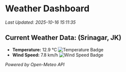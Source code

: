 
# Weather Dashboard

_Last Updated: 2025-10-16 15:11:35_

## Current Weather Data: (Srinagar, JK)
- **Temperature:** 12.9 °C ![Temperature Badge](https://img.shields.io/badge/Temperature-Low%20Temp-blue)
- **Wind Speed:** 7.8 km/h ![Wind Speed Badge](https://img.shields.io/badge/Wind%20Speed-Light%20Wind-blue)

*Powered by Open-Meteo API*
